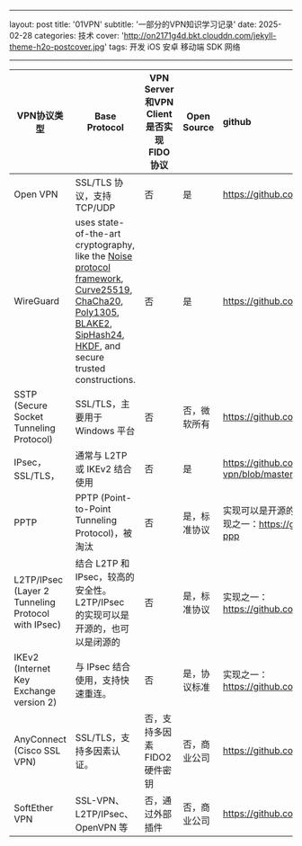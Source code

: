 - - -
layout: post
title: '01VPN'
subtitle: '一部分的VPN知识学习记录'
date: 2025-02-28
categories: 技术
cover: 'http://on2171g4d.bkt.clouddn.com/jekyll-theme-h2o-postcover.jpg'
tags:  开发 iOS 安卓 移动端 SDK 网络
- - -



| VPN协议类型                                        | Base Protocol                                                | VPN Server和VPN Client 是否实现FIDO协议 | Open Source  | github                                                       |
| -------------------------------------------------- | ------------------------------------------------------------ | --------------------------------------- | ------------ | :----------------------------------------------------------- |
| Open VPN                                           | SSL/TLS 协议，支持 TCP/UDP                                   | 否                                      | 是           | https://github.com/OpenVPN/openvpn                           |
| WireGuard                                          | uses state-of-the-art cryptography, like the [Noise protocol framework](http://www.noiseprotocol.org/), [Curve25519](http://cr.yp.to/ecdh.html), [ChaCha20](http://cr.yp.to/chacha.html), [Poly1305](http://cr.yp.to/mac.html), [BLAKE2](https://blake2.net/), [SipHash24](https://131002.net/siphash/), [HKDF](https://eprint.iacr.org/2010/264), and secure trusted constructions. | 否                                      | 是           | https://github.com/WireGuard                                 |
| SSTP (Secure Socket Tunneling Protocol)            | SSL/TLS，主要用于 Windows 平台                               | 否                                      | 否，微软所有 | https://github.com/SoftEtherVPN/SoftEtherVPN                 |
| IPsec，SSL/TLS，                                   | 通常与 L2TP 或 IKEv2 结合使用                                | 否                                      | 是           | https://github.com/hwdsl2/setup-ipsec-vpn/blob/master/README-zh.md |
| PPTP                                               | PPTP (Point-to-Point Tunneling Protocol)，被淘汰             | 否                                      | 是，标准协议 | 实现可以是开源的，也可以是闭源的，被淘汰。实现之一：https://github.com/accel-ppp/accel-ppp |
| L2TP/IPsec (Layer 2 Tunneling Protocol with IPsec) | 结合 L2TP 和 IPsec，较高的安全性。L2TP/IPsec 的实现可以是开源的，也可以是闭源的 | 否                                      | 是，标准协议 | 实现之一：https://github.com/libreswan/libreswan             |
| IKEv2 (Internet Key Exchange version 2)            | 与 IPsec 结合使用，支持快速重连。                            | 否                                      | 是，协议标准 | 实现之一：https://github.com/strongswan/strongswan           |
| AnyConnect (Cisco SSL VPN)                         | SSL/TLS，支持多因素认证。                                    | 否，支持多因素FIDO2硬件密钥             | 否，商业公司 | https://github.com/topics/cisco-anyconnect                   |
| SoftEther VPN                                      | SSL-VPN、L2TP/IPsec、OpenVPN 等                              | 否，通过外部插件                        | 否，商业公司 | https://github.com/SoftEtherVPN/SoftEtherVPN/                |



